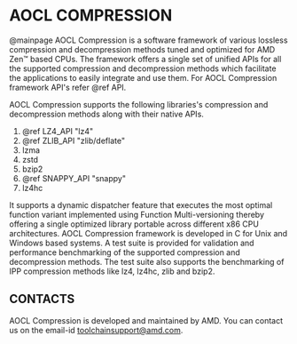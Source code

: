 AOCL COMPRESSION
================
@mainpage
AOCL Compression is a software framework of various lossless compression and
decompression methods tuned and optimized for AMD Zen™ based CPUs.
The framework offers a single set of unified APIs for all the supported
compression and decompression methods which facilitate the applications to
easily integrate and use them. For AOCL Compression framework API's refer @ref API.

AOCL Compression supports the following libraries's compression and decompression methods along with their native APIs.
1. @ref LZ4_API "lz4"
2. @ref ZLIB_API "zlib/deflate"
3. lzma
5. zstd
6. bzip2
7. @ref SNAPPY_API "snappy"
8. lz4hc

It supports a dynamic dispatcher feature that executes the most optimal
function variant implemented using Function Multi-versioning thereby offering
a single optimized library portable across different x86 CPU architectures.
AOCL Compression framework is developed in C for Unix and Windows based systems.
A test suite is provided for validation and performance benchmarking
of the supported compression and decompression methods. The test suite also
supports the benchmarking of IPP compression methods like lz4, lz4hc, zlib and bzip2.

CONTACTS
--------
AOCL Compression is developed and maintained by AMD.
You can contact us on the email-id toolchainsupport@amd.com.
